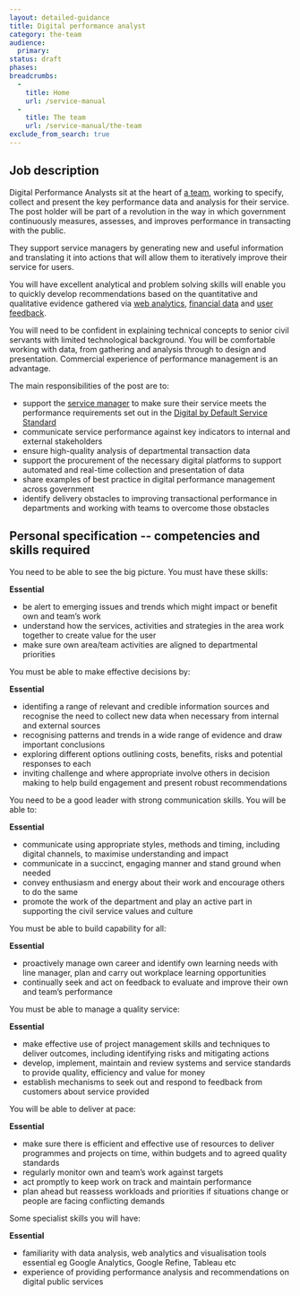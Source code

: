 ```yaml
---
layout: detailed-guidance
title: Digital performance analyst 
category: the-team
audience:
  primary:
status: draft
phases:
breadcrumbs:
  -
    title: Home
    url: /service-manual
  -
    title: The team
    url: /service-manual/the-team
exclude_from_search: true
---
```


## Job description

Digital Performance Analysts sit at the heart of [a team](/service-manual/the-team), working to specify, collect and present the key performance data and analysis for their service.  The post holder will be part of a revolution in the way in which government continuously measures, assesses, and improves performance in transacting with the public. 

They support service managers by generating new and useful information and translating it into actions that will allow them to iteratively improve their service for users.

You will have excellent analytical and problem solving skills will enable you to quickly develop recommendations based on the quantitative and qualitative evidence gathered via [web analytics](/service-manual/making-software/analytics-tools.html), [financial data](/service-manual/measurement/cost-per-transaction.html) and [user feedback](/service-manual/operations/helpdesk.html). 

You will need to be confident in explaining technical concepts to senior civil servants with limited technological background. You will be comfortable working with data, from gathering and analysis through to design and presentation. Commercial experience of performance management is an advantage. 

The main responsibilities of the post are to:

* support the [service manager](/service-manual/the-team/service-manager.html) to make sure their service meets the performance requirements set out in the [Digital by Default Service Standard](/service-manual/digital-by-default)
* communicate service performance against key indicators to internal and external stakeholders
* ensure high-quality analysis of departmental transaction data
* support the procurement of the necessary digital platforms to support automated and real-time collection and presentation of data
* share examples of best practice in digital performance management across government
* identify delivery obstacles to improving transactional performance in 	departments and working with teams to overcome those obstacles

## Personal specification -- competencies and skills required 

You need to be able to see the big picture. You must have these skills:

**Essential**  					

* be alert to emerging issues and trends which might impact or benefit own and team’s work
* understand how the services, activities and strategies in the area work together to create value for the user
* make sure own area/team activities are aligned to departmental priorities


You must be able to make effective decisions by: 

**Essential**						

* identifing a range of relevant and credible information sources and recognise the need to collect new data when necessary from internal and external sources
* recognising patterns and trends in a wide range of evidence and draw important conclusions
* exploring different options outlining costs, benefits, risks and potential responses to each
* inviting challenge and where appropriate involve others in decision making to help build engagement and present robust recommendations
		
					
You need to be a good leader with strong communication skills. You will be able to:

**Essential**

* communicate using appropriate styles, methods and timing, including digital channels, to maximise understanding and impact
* communicate in a succinct, engaging manner and stand ground when needed
* convey enthusiasm and energy about their work and encourage others to do the same
* promote the work of the department and play an active part in supporting the civil service values and culture


You must be able to build capability for all:

**Essential**

* proactively manage own career and identify own learning needs with line manager, plan and carry out workplace learning opportunities
* continually seek and act on feedback to evaluate and improve their own and team’s performance


You must be able to manage a quality service:

**Essential**

* make effective use of project management skills and techniques to deliver outcomes, including identifying risks and mitigating actions
* develop, implement, maintain and review systems and service standards to provide quality, efficiency and value for money
* establish mechanisms to seek out and respond to feedback from customers about service provided

							
You will be able to deliver at pace: 

**Essential**

* make sure there is efficient and effective use of resources to deliver programmes and projects on time, within budgets and to agreed quality standards
* regularly monitor own and team’s work against targets
* act promptly to keep work on track and maintain performance
* plan ahead but reassess workloads and priorities if situations change or people are facing conflicting demands

Some specialist skills you will have:

**Essential**

* familiarity with data analysis, web analytics and visualisation tools essential eg Google Analytics, Google Refine, Tableau etc
* experience of providing performance analysis and recommendations on digital public services
